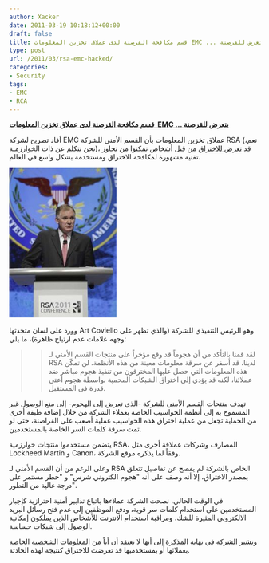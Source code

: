 ```yaml
---
author: Xacker
date: 2011-03-19 10:18:12+00:00
draft: false
title: قسم مكافحة القرصنة لدى عملاق تخزين المعلومات EMC ... يتعرض للقرصنة
type: post
url: /2011/03/rsa-emc-hacked/
categories:
- Security
tags:
- EMC
- RCA
---
```


[**قسم مكافحة القرصنة لدى عملاق تخزين المعلومات  EMC ... يتعرض للقرصنة**
](https://www.it-scoop.com/2011/03/rsa-emc-hacked/)




أفاد تصريح لشركة EMC عملاق تخزين المعلومات بأن القسم الأمني للشركة RSA (نعم، نحن نتكلم عن ذات الخوارزمية)، قد [تعرض للاختراق](http://latimesblogs.latimes.com/technology/2011/03/emc-rsa-security-hacked.html) من قبل أشخاص تمكنوا من تجاوز تقنية مشهورة لمكافحة الاختراق ومستخدمة بشكل واسع في العالم.




[![](6a00d8341c630a53ef0147e34e3d8c970b-320wi-215x300.jpg)
](https://www.it-scoop.com/2011/03/rsa-emc-hacked/)




وورد على لسان متحدثها Art Coviello وهو الرئيس التنفيذي للشركة (والذي تظهر على وجهه علامات عدم ارتياح ظاهرة)، ما يلي:





<blockquote>

> 
> لقد قمنا بالتأكد من أن هجوماً قد وقع مؤخراً على منتجات القسم الأمني لـ RSA لدينا، قد أسفر عن سرقة معلومات معينة من هذه الأنظمة. لن تمكّن هذه المعلومات التي حصل عليها المخترقون من تنفيذ هجوم مباشر ضد عملائنا، لكنه قد يؤدي إلى اختراق الشبكات المحمية بواسطة هجوم أعتى قدرة في المستقبل.
> 
> 
</blockquote>




تهدف منتجات القسم الأمني للشركة -الذي تعرض إلى الهجوم- إلى منع الوصول غير المسموح به إلى أنظمة الحواسيب الخاصة بعملاء الشركة من خلال إضافة طبقة أخرى من الحماية تجعل من عملية اختراق هذه الحواسيب عملية أصعب على القراصنة، حتى لو تمت سرقة كلمات السر الخاصة بالمستخدمين.




يتضمن مستخدموا منتجات خوارزمية RSA، المصارف وشركات عملاقة أخرى مثل Lockheed Martin و Canon، وفقاً لما يذكره موقع الشركة.




وعلى الرغم من أن القسم الأمني لـ RSA الخاص بالشركة لم يفصح عن تفاصيل تتعلق بمصدر الاختراق، إلا أنه وصف على أنه "هجوم الكتروني شرس" و "خطر مستمر على درجة عالية من التطور".




في الوقت الحالي، نصحت الشركة عملاءها باتباع تدابير أمنية احترازية كإجبار المستخدمين على استخدام كلمات سر قوية، ودفع الموظفين إلى عدم فتح رسائل البريد الالكتروني المثيرة للشك، ومراقبة استخدام الانترنت للأشخاص الذين يملكون إمكانية الوصول إلى شبكات حساسة.




وتشير الشركة في نهاية المذكرة إلى أنها لا تعتقد أن أياً من المعلومات الشخصية الخاصة بعملائها أو بمستخدميها قد تعرضت للاختراق كنتيجة لهذه الحادثة.



